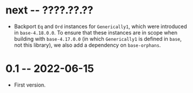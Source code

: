 # next -- ????.??.??

* Backport `Eq` and `Ord` instances for `Generically1`, which were introduced
  in `base-4.18.0.0`. To ensure that these instances are in scope when building
  with `base-4.17.0.0` (in which `Generically1` is defined in `base`, not this
  library), we also add a dependency on `base-orphans`.

# 0.1 -- 2022-06-15

* First version.
